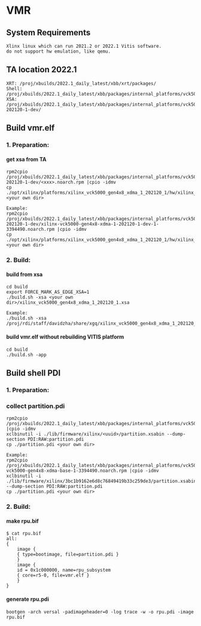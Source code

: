 # VMR

## System Requirements

	Xlinx linux which can run 2021.2 or 2022.1 Vitis software.
	do not support hw emulation, like qemu.

## TA location 2022.1

	XRT: /proj/xbuilds/2022.1_daily_latest/xbb/xrt/packages/
	Shell: /proj/xbuilds/2022.1_daily_latest/xbb/packages/internal_platforms/vck5000/gen4x8_xdma/
	XSA: /proj/xbuilds/2022.1_daily_latest/xbb/packages/internal_platforms/vck5000/gen4x8_xdma/1-202120-1-dev/

## Build vmr.elf

### 1. Preparation:

#### get xsa from TA

	rpm2cpio /proj/xbuilds/2022.1_daily_latest/xbb/packages/internal_platforms/vck5000/gen4x8_xdma/1-202120-1-dev/<xxx>.noarch.rpm |cpio -idmv
	cp ./opt/xilinx/platforms/xilinx_vck5000_gen4x8_xdma_1_202120_1/hw/xilinx_vck5000_gen4x8_xdma_1_202120_1.xsa <your own dir>

	Example:
	rpm2cpio /proj/xbuilds/2022.1_daily_latest/xbb/packages/internal_platforms/vck5000/gen4x8_xdma/1-202120-1-dev/xilinx-vck5000-gen4x8-xdma-1-202120-1-dev-1-3394490.noarch.rpm |cpio -idmv
	cp ./opt/xilinx/platforms/xilinx_vck5000_gen4x8_xdma_1_202120_1/hw/xilinx_vck5000_gen4x8_xdma_1_202120_1.xsa <your own dir>

### 2. Build:

#### build from xsa

	cd build
	export FORCE_MARK_AS_EDGE_XSA=1
	./build.sh -xsa <your own dir>/xilinx_vck5000_gen4x8_xdma_1_202120_1.xsa

 	Example:
 	./build.sh -xsa /proj/rdi/staff/davidzha/share/xgq/xilinx_vck5000_gen4x8_xdma_1_202120_1.xsa

#### build vmr.elf without rebuilding VITIS platform

	cd build
	./build.sh -app

## Build shell PDI 

### 1. Preparation:
### collect partition.pdi

	rpm2cpio /proj/xbuilds/2022.1_daily_latest/xbb/packages/internal_platforms/vck5000/gen4x8_xdma/base/<xxx>.noarch.rpm |cpio -idmv
	xclbinutil -i ./lib/firmware/xilinx/<uuid>/partition.xsabin --dump-section PDI:RAW:partition.pdi
	cp ./partition.pdi <your own dir>

	Example:
	rpm2cpio /proj/xbuilds/2022.1_daily_latest/xbb/packages/internal_platforms/vck5000/gen4x8_xdma/base/xilinx-vck5000-gen4x8-xdma-base-1-3394490.noarch.rpm |cpio -idmv
	xclbinutil -i ./lib/firmware/xilinx/3bc1b9162e6d8c76849419b33c259de3/partition.xsabin --dump-section PDI:RAW:partition.pdi
	cp ./partition.pdi <your own dir>

### 2. Build:
#### make rpu.bif

	$ cat rpu.bif 
	all:
	{
	    image {
		{ type=bootimage, file=partition.pdi }
	    }
	    image {
		id = 0x1c000000, name=rpu_subsystem
		{ core=r5-0, file=vmr.elf }
	    }
	}

#### generate rpu.pdi
	bootgen -arch versal -padimageheader=0 -log trace -w -o rpu.pdi -image rpu.bif
